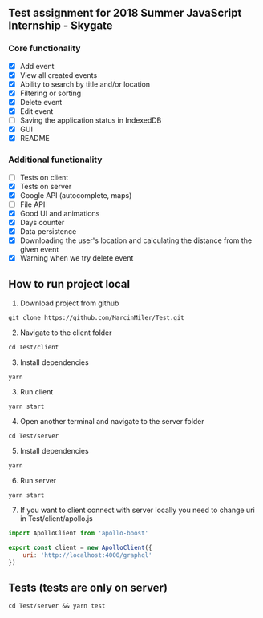 ## Test assignment for 2018 Summer JavaScript Internship - Skygate

### Core functionality

-   [x] Add event
-   [x] View all created events
-   [x] Ability to search by title and/or location
-   [x] Filtering or sorting
-   [x] Delete event
-   [x] Edit event
-   [ ] Saving the application status in IndexedDB
-   [x] GUI
-   [x] README

### Additional functionality

-   [ ] Tests on client
-   [x] Tests on server
-   [x] Google API (autocomplete, maps)
-   [ ] File API
-   [x] Good UI and animations
-   [x] Days counter
-   [x] Data persistence
-   [x] Downloading the user's location and calculating the distance from the given event
-   [x] Warning when we try delete event

## How to run project local

1.  Download project from github

```
git clone https://github.com/MarcinMiler/Test.git
```

2.  Navigate to the client folder

```
cd Test/client
```

3.  Install dependencies

```
yarn
```

3.  Run client

```
yarn start
```

4.  Open another terminal and navigate to the server folder

```
cd Test/server
```

5.  Install dependencies

```
yarn
```

6.  Run server

```
yarn start
```

7.  If you want to client connect with server locally you need to change uri in Test/client/apollo.js

```javascript
import ApolloClient from 'apollo-boost'

export const client = new ApolloClient({
    uri: 'http://localhost:4000/graphql'
})
```

## Tests (tests are only on server)

```
cd Test/server && yarn test
```
